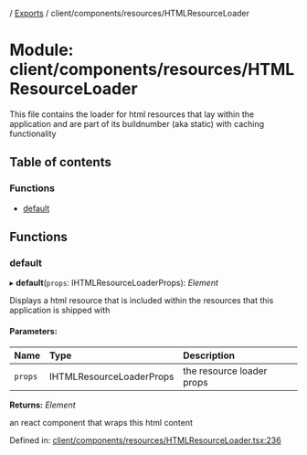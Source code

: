 [](../README.md) / [Exports](../modules.md) / client/components/resources/HTMLResourceLoader

# Module: client/components/resources/HTMLResourceLoader

This file contains the loader for html resources that lay within
the application and are part of its buildnumber (aka static) with caching
functionality

## Table of contents

### Functions

- [default](client_components_resources_htmlresourceloader.md#default)

## Functions

### default

▸ **default**(`props`: IHTMLResourceLoaderProps): *Element*

Displays a html resource that is included within the resources that this application
is shipped with

#### Parameters:

Name | Type | Description |
:------ | :------ | :------ |
`props` | IHTMLResourceLoaderProps | the resource loader props   |

**Returns:** *Element*

an react component that wraps this html content

Defined in: [client/components/resources/HTMLResourceLoader.tsx:236](https://github.com/onzag/itemize/blob/55e63f2c/client/components/resources/HTMLResourceLoader.tsx#L236)
